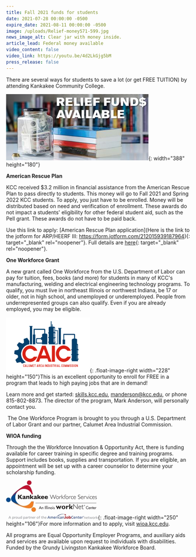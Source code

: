 ```yaml
---
title: Fall 2021 funds for students
date: 2021-07-28 00:00:00 -0500
expire_date: 2021-08-11 00:00:00 -0500
image: /uploads/Relief-money571-599.jpg
news_image_alt: Clear jar with money inside.
article_lead: Federal money available
video_content: false
video_link: https://youtu.be/4d2LkGjg5bM
press_release: false
---
```

There are several ways for students to save a lot (or get FREE TUITION) by attending Kankakee Community College.&nbsp;

![](/uploads/relief-funds-full-graphic-388x180.jpg){: width="388" height="180"}

**American Rescue Plan**

KCC received $3.2 million in financial assistance from the American Rescue Plan to pass directly to students. This money will go to Fall 2021 and Spring 2022 KCC students. To apply, you just have to be enrolled. Money will be distributed based on need and verification of enrollment. These awards do not impact a students' eligibility for other federal student aid, such as the Pell grant. These awards do not have to be paid back.

Use this link to apply: [American Rescue Plan application](Here is the link to the jotform for ARP/HEERF III: https://form.jotform.com/212015939187964){: target="_blank" rel="noopener"}. Full details are [here](https://coronavirus.kcc.edu/kcc-resources/#american-rescue-plan-arp-act){: target="_blank" rel="noopener"}.&nbsp;

**One Workforce Grant**

A new grant called One Workforce from the U.S. Department of Labor can pay for tuition, fees, books (and more) for students in many of KCC's manufacturing, welding and electrical engineering technology programs. To qualify, you must live in northeast Illinois or northwest Indiana, be 17 or older, not in high school, and unemployed or underemployed. People from underrepresented groups can also qualify. Even if you are already employed, you may be eligible.

![](/uploads/caic-logo228x150.png){: .float-image-right width="228" height="150"}This is an excellent opportunity to enroll for FREE in a program that leads to high paying jobs that are in demand\!

Learn more and get started: [skills.kcc.edu](http://skills.kcc.edu), [manderson@kcc.edu](mailto:manderson@kcc.edu), or phone 815-802-8873. The director of the program, Mark Anderson, will personally contact you.

&nbsp;The One Workforce Program is brought to you through a U.S. Department of Labor Grant and our partner, Calumet Area Industrial Commission.

**WIOA funding**

Through the the Workforce Innovation & Opportunity Act, there is funding available for career training in specific degree and training programs. Support includes books, supplies and transportation. If you are eligible, an appointment will be set up with a career counselor to determine your scholarship funding.

![](/uploads/kankakee-workforce-services-for-web.jpg){: .float-image-right width="250" height="106"}For more information and to apply, visit [wioa.kcc.edu](http://wioa.kcc.edu).&nbsp;

All programs are Equal Opportunity Employer Programs, and auxiliary aids and services are available upon request to individuals with disabilities. Funded by the Grundy Livingston Kankakee Workforce Board.​

&nbsp;

